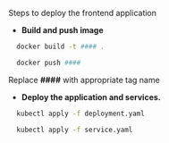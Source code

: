 

Steps to deploy the frontend application

- **Build and push image**

```bash
  docker build -t #### .
```

```bash
  docker push #### 
```
Replace **####** with appropriate tag name

- **Deploy the application and services.**

```bash
  kubectl apply -f deployment.yaml
```

```bash
  kubectl apply -f service.yaml
```
